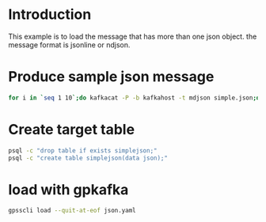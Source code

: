 # Introduction
This example is to load the message that has more than one json object. the message format is jsonline or ndjson.

# Produce sample json message

```bash
for i in `seq 1 10`;do kafkacat -P -b kafkahost -t mdjson simple.json;done;
```

# Create target table
```bash
psql -c "drop table if exists simplejson;"
psql -c "create table simplejson(data json);"
```

# load with gpkafka
```bash
gpsscli load --quit-at-eof json.yaml
```
